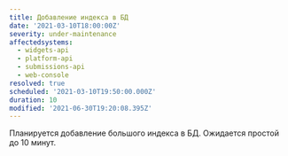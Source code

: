 ```yaml
---
title: Добавление индекса в БД
date: '2021-03-10T18:00:00Z'
severity: under-maintenance
affectedsystems:
  - widgets-api
  - platform-api
  - submissions-api
  - web-console
resolved: true
scheduled: '2021-03-10T19:50:00.000Z'
duration: 10
modified: '2021-06-30T19:20:08.395Z'
---
```

Планируется добавление большого индекса в БД.
Ожидается простой до 10 минут.

<!--- language code: ru -->

